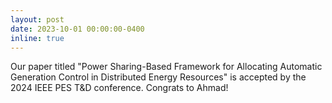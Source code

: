 ```yaml
---
layout: post
date: 2023-10-01 00:00:00-0400
inline: true
---
```


Our paper titled "Power Sharing-Based Framework for Allocating Automatic
Generation Control in Distributed Energy Resources" is accepted by the 2024 IEEE
PES T&D conference. Congrats to Ahmad!